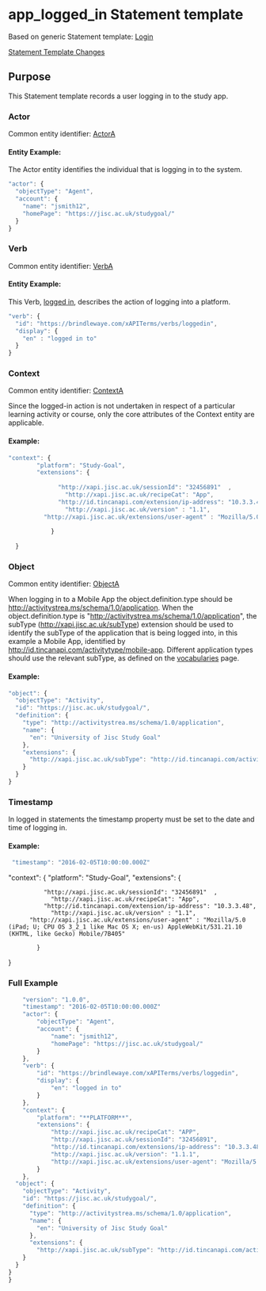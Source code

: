 # app_logged_in Statement template

Based on generic Statement template: [Login](/generic/login.md)

[Statement Template Changes](/version_changes.md#app-logged-in)

## Purpose
This Statement template records a user logging in to the study app.

### Actor
Common entity identifier: [ActorA](/common_structures.md#actora)

#### Entity Example:
The Actor entity identifies the individual that is logging in to the system.

``` Javascript
"actor": {
  "objectType": "Agent",
  "account": {
    "name": "jsmith12",
    "homePage": "https://jisc.ac.uk/studygoal/"
  }
}
```

### Verb
Common entity identifier: [VerbA](/common_structures.md#verba)

#### Entity Example:
This Verb, [logged in](/vocabulary.md#logged-in), describes the action of logging into a platform.

``` javascript
"verb": {
  "id": "https://brindlewaye.com/xAPITerms/verbs/loggedin",
  "display": {
    "en" : "logged in to"
  }
}
```

### Context
Common entity identifier: [ContextA](/common_structures.md#contexta)  

Since the logged-in action is not undertaken in respect of a particular learning activity or course, only the core attributes of the Context entity are applicable.

#### Example:

``` javascript
"context": {
        "platform": "Study-Goal",
        "extensions": {
					
		  	  "http://xapi.jisc.ac.uk/sessionId": "32456891"  ,
		    	"http://xapi.jisc.ac.uk/recipeCat": "App",
		  	  "http://id.tincanapi.com/extension/ip-address": "10.3.3.48",
		    	"http://xapi.jisc.ac.uk/version" : "1.1",
          "http://xapi.jisc.ac.uk/extensions/user-agent" : "Mozilla/5.0 (iPad; U; CPU OS 3_2_1 like Mac OS X; en-us) AppleWebKit/531.21.10 (KHTML, like Gecko) Mobile/7B405"
			
			}
              
  }
```

### Object
Common entity identifier: [ObjectA](/common_structures.md#objecta)

When logging in to a Mobile App the object.definition.type should be http://activitystrea.ms/schema/1.0/application. When the object.definition.type is "http://activitystrea.ms/schema/1.0/application", the subType (http://xapi.jisc.ac.uk/subType) extension should be used to identify the subType of the application that is being logged into, in this example a Mobile App, identified by  http://id.tincanapi.com/activitytype/mobile-app. Different application types should use the relevant subType, as defined on the [vocabularies](/vocabulary.md#activity-types) page.

#### Example:
``` javascript
"object": {
  "objectType": "Activity",
  "id": "https://jisc.ac.uk/studygoal/",
  "definition": {
    "type": "http://activitystrea.ms/schema/1.0/application",
    "name": {
      "en": "University of Jisc Study Goal"
    },
    "extensions": {
      "http://xapi.jisc.ac.uk/subType": "http://id.tincanapi.com/activitytype/mobile-app"
    }
  }
}
```


### Timestamp

In logged in statements the timestamp property must be set to the date and time of logging in.

#### Example:

``` javascript
 "timestamp": "2016-02-05T10:00:00.000Z"
```

"context": {
        "platform": "Study-Goal",
        "extensions": {
					
		  	  "http://xapi.jisc.ac.uk/sessionId": "32456891"  ,
		    	"http://xapi.jisc.ac.uk/recipeCat": "App",
		  	  "http://id.tincanapi.com/extension/ip-address": "10.3.3.48",
		    	"http://xapi.jisc.ac.uk/version" : "1.1",
          "http://xapi.jisc.ac.uk/extensions/user-agent" : "Mozilla/5.0 (iPad; U; CPU OS 3_2_1 like Mac OS X; en-us) AppleWebKit/531.21.10 (KHTML, like Gecko) Mobile/7B405"
			
			}
              
  }

### Full Example

``` javascript
	"version": "1.0.0",
	"timestamp": "2016-02-05T10:00:00.000Z"
	"actor": {
		"objectType": "Agent",
		"account": {
			"name": "jsmith12",
			"homePage": "https://jisc.ac.uk/studygoal/"
		}
	},
	"verb": {
		"id": "https://brindlewaye.com/xAPITerms/verbs/loggedin",
		"display": {
			"en": "logged in to"
		}
	},
	"context": {
		"platform": "**PLATFORM**",
		"extensions": {
			"http://xapi.jisc.ac.uk/recipeCat": "APP",
			"http://xapi.jisc.ac.uk/sessionId": "32456891",
			"http://id.tincanapi.com/extensions/ip-address": "10.3.3.48",
			"http://xapi.jisc.ac.uk/version": "1.1.1",
			"http://xapi.jisc.ac.uk/extensions/user-agent": "Mozilla/5.0 (iPad; U; CPU OS 3_2_1 like Mac OS X; en-us) AppleWebKit/531.21.10 (KHTML, like Gecko) Mobile/7B405"
		}
	},
  "object": {
    "objectType": "Activity",
    "id": "https://jisc.ac.uk/studygoal/",
    "definition": {
      "type": "http://activitystrea.ms/schema/1.0/application",
      "name": {
        "en": "University of Jisc Study Goal"
      },
      "extensions": {
        "http://xapi.jisc.ac.uk/subType": "http://id.tincanapi.com/activitytype/mobile-app"
    }
  }
}
}
```